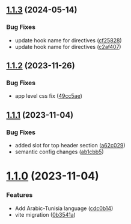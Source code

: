 ## [1.1.3](https://github.com/shubhadip/vuejs3-datepicker/compare/v1.1.2...v1.1.3) (2024-05-14)


### Bug Fixes

* update hook name for directives ([cf25828](https://github.com/shubhadip/vuejs3-datepicker/commit/cf2582815847d76f88c54324eb68ee64624c92eb))
* update hook name for directives ([c2af407](https://github.com/shubhadip/vuejs3-datepicker/commit/c2af4075562b9e52572cff3c74a666cc54a941e9))

## [1.1.2](https://github.com/shubhadip/vuejs3-datepicker/compare/v1.1.1...v1.1.2) (2023-11-26)


### Bug Fixes

* app level css fix ([49cc5ae](https://github.com/shubhadip/vuejs3-datepicker/commit/49cc5ae7ad08fedd6631ab7073c8747f389643fe))

## [1.1.1](https://github.com/shubhadip/vuejs3-datepicker/compare/v1.1.0...v1.1.1) (2023-11-04)


### Bug Fixes

*  added slot for top header section ([a62c029](https://github.com/shubhadip/vuejs3-datepicker/commit/a62c029366d7be028868e72ca5fb8a7f9311ca78))
* semantic config changes ([ab1cbb5](https://github.com/shubhadip/vuejs3-datepicker/commit/ab1cbb5d9000a495c6300e471e24ef4af820b05a))

# [1.1.0](https://github.com/shubhadip/vuejs3-datepicker/compare/v1.0.19...v1.1.0) (2023-11-04)


### Features

* Add Arabic-Tunisia language ([cdc0b14](https://github.com/shubhadip/vuejs3-datepicker/commit/cdc0b1440a8a69f7af1a7d14f3a0801b99a3d07e))
* vite migration ([0b3541a](https://github.com/shubhadip/vuejs3-datepicker/commit/0b3541a7fd8992bc1c822b2e8ebc5c9d6009179d))
